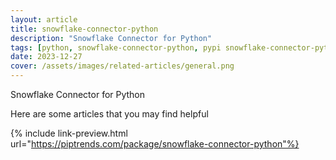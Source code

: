```yaml
---
layout: article
title: snowflake-connector-python
description: "Snowflake Connector for Python"
tags: [python, snowflake-connector-python, pypi snowflake-connector-python, pypi, references]
date: 2023-12-27
cover: /assets/images/related-articles/general.png
---
```


Snowflake Connector for Python

Here are some articles that you may find helpful

{% include link-preview.html url="https://piptrends.com/package/snowflake-connector-python"%}